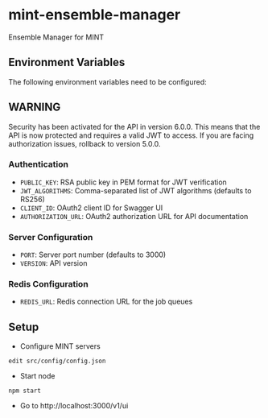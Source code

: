 # mint-ensemble-manager

Ensemble Manager for MINT

## Environment Variables

The following environment variables need to be configured:

## WARNING

Security has been activated for the API in version 6.0.0. This means that the API is now protected and requires a valid JWT to access.
If you are facing authorization issues, rollback to version 5.0.0.

### Authentication

-   `PUBLIC_KEY`: RSA public key in PEM format for JWT verification
-   `JWT_ALGORITHMS`: Comma-separated list of JWT algorithms (defaults to RS256)
-   `CLIENT_ID`: OAuth2 client ID for Swagger UI
-   `AUTHORIZATION_URL`: OAuth2 authorization URL for API documentation

### Server Configuration

-   `PORT`: Server port number (defaults to 3000)
-   `VERSION`: API version

### Redis Configuration

-   `REDIS_URL`: Redis connection URL for the job queues

## Setup

-   Configure MINT servers

```
edit src/config/config.json
```

-   Start node

```
npm start
```

-   Go to http://localhost:3000/v1/ui
